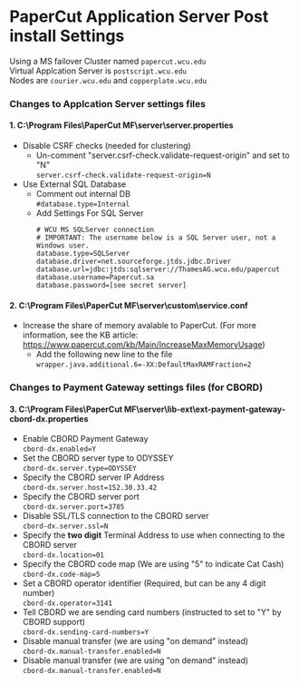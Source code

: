 # PaperCut Application Server Post install Settings
Using a MS failover Cluster named `papercut.wcu.edu`  
Virtual Applcation Server is `postscript.wcu.edu`  
Nodes are `courier.wcu.edu` and `copperplate.wcu.edu`  

### Changes to Applcation Server settings files

#### 1. C:\Program Files\PaperCut MF\server\server.properties

* Disable CSRF checks (needed for clustering)
  * Un-comment "server.csrf-check.validate-request-origin" and set to "N"  
    `server.csrf-check.validate-request-origin=N`
* Use External SQL Database
  * Comment out internal DB  
    `#database.type=Internal` 
  * Add Settings For SQL Server
    ```
    # WCU MS SQLServer connection
    # IMPORTANT: The username below is a SQL Server user, not a Windows user.
    database.type=SQLServer
    database.driver=net.sourceforge.jtds.jdbc.Driver
    database.url=jdbc:jtds:sqlserver://ThamesAG.wcu.edu/papercut
    database.username=Papercut.sa
    database.password=[see secret server]
    ```
#### 2. C:\Program Files\PaperCut MF\server\custom\service.conf

* Increase the share of memory avalable to PaperCut. (For more information, see the KB article: https://www.papercut.com/kb/Main/IncreaseMaxMemoryUsage)  
  * Add the following new line to the file  
    `wrapper.java.additional.6=-XX:DefaultMaxRAMFraction=2`
### Changes to Payment Gateway settings files (for CBORD)

#### 3. C:\Program Files\PaperCut MF\server\lib-ext\ext-payment-gateway-cbord-dx.properties

* Enable CBORD Payment Gateway  
  `cbord-dx.enabled=Y`
* Set the CBORD server type to ODYSSEY  
  `cbord-dx.server.type=ODYSSEY`
* Specify the CBORD server IP Address  
  `cbord-dx.server.host=152.30.33.42`
* Specify the CBORD server port  
  `cbord-dx.server.port=3785` 
* Disable SSL/TLS connection to the CBORD server  
  `cbord-dx.server.ssl=N`
* Specify the **two digit** Terminal Address to use when connecting to the CBORD server  
  `cbord-dx.location=01`
* Specify the CBORD code map (We are using "5" to indicate Cat Cash)  
  `cbord-dx.code-map=5` 
* Set a CBORD operator identifier (Required, but can be any 4 digit number)  
  `cbord-dx.operator=3141`
* Tell CBORD we are sending card numbers (instructed to set to "Y" by CBORD support)  
  `cbord-dx.sending-card-numbers=Y`
* Disable manual transfer (we are using "on demand" instead)  
  `cbord-dx.manual-transfer.enabled=N`
* Disable manual transfer (we are using "on demand" instead)  
  `cbord-dx.manual-transfer.enabled=N`

